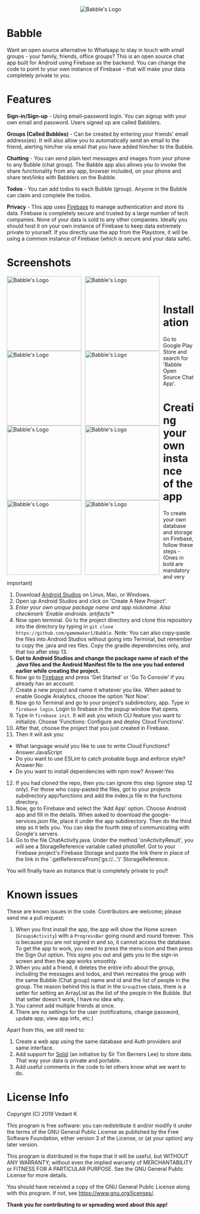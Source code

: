 <p align="center">
  <img src="https://github.com/gamemaker1/Babble/blob/master/Screenshots/chat.png?raw=true"
       alt="Babble's Logo"/>
</p>

# Babble
Want an open source alternative to Whatsapp to stay in touch with small groups - your family, friends, office groups? This is an open source chat app built for Android using Firebase as the backend. You can change the code to point to your own instance of Firebase - that will make your data completely private to you. 

# Features
**Sign-in/Sign-up** - Using email-password login. You can signup with your own email and password. Users signed up are called Babblers.

**Groups (Called Bubbles)** - Can be created by entering your friends' email address(es). It will also allow you to automatically send an email to the friend, alerting him/her via email that you have added him/her to the Bubble.

**Chatting** - You can send plain text messages and images from your phone to any Bubble (chat group). The Babble app also allows you to invoke the share functionality from any app, browser included, on your phone and share text/links with Babblers on the Bubble. 

**Todos** - You can add todos to each Bubble (group). Anyone in the Bubble can claim and complete the todos. 

**Privacy** - This app uses [Firebase](https://firebase.google.com/) to manage authentication and store its data. Firebase is completely secure and trusted by a large number of tech companies. None of your data is sold to any other companies. Ideally you should host it on your own instance of Firebase to keep data extremely private to yourself. If you directly use the app from the Playstore, it will be using a common instance of Firebase (which is secure and your data safe). 


# Screenshots
<img src="https://github.com/gamemaker1/Babble/blob/master/Screenshots/Sign-up.png?raw=true"
       alt="Babble's Logo"
       style="float: left; margin-right: 10px;"
       width="200" />
<img src="https://github.com/gamemaker1/Babble/blob/master/Screenshots/Group-screen.png?raw=true"
       alt="Babble's Logo"
       style="float: left; margin-right: 10px;"
       width="200" />
<img src="https://github.com/gamemaker1/Babble/blob/master/Screenshots/Add-group.png?raw=true"
       alt="Babble's Logo"
       style="float: left; margin-right: 10px;"
       width="200" />
<img src="https://github.com/gamemaker1/Babble/blob/master/Screenshots/Chat-screen-with-message.png?raw=true"
       alt="Babble's Logo"
       style="float: left; margin-right: 10px;"
       width="200" />
<img src="https://github.com/gamemaker1/Babble/blob/master/Screenshots/Todo-screen.png?raw=true"
       alt="Babble's Logo"
       style="float: left; margin-right: 10px;"
       width="200" />
<img src="https://github.com/gamemaker1/Babble/blob/master/Screenshots/Item-detail-screen.png?raw=true"
       alt="Babble's Logo"
       style="float: left; margin-right: 10px;"
       width="200" />
<img src="https://github.com/gamemaker1/Babble/blob/master/Screenshots/Menu-chat.png?raw=true"
       alt="Babble's Logo"
       style="float: left; margin-right: 10px;"
       width="200" />
<img src="https://github.com/gamemaker1/Babble/blob/master/Screenshots/Single-notification.png?raw=true"
       alt="Babble's Logo"
       style="float: left; margin-right: 10px;"
       width="200" />
<br>
<br>

# Installation
Go to Google Play Store and search for 'Babble Open Source Chat App'.


# Creating your own instance of the app
To create your own database and storage on Firebase, follow these steps - (Ones in bold are mandatory and very important)
1. Download [Android Studios](https://developer.android.com/studio#downloads) on Linux, Mac, or Windows.
2. Open up Android Studios and click on 'Create A New Project'.
3. **Enter your own _unique_ package name and app nickname. Also checkmark 'Enable androidx.* artifacts'**
4. Now open terminal. Go to the project directory and clone this repository into the directory by typing in `git clone https://github.com/gamemaker1/Babble`.
Note: You can also copy-paste the files into Android Studios without going into Terminal, but remember to copy the .java and res files. Copy the gradle dependencies only, and that too after step 13.
5. **Got to Android Studios and change the package name of each of the _.java_ files and the Android Manifest file to the one you had entered earlier while creating the project.**
6. Now go to [Firebase](https://firebase.google.com/) and press 'Get Started' or 'Go To Console' if you already hav an account.
7. Create a new project and name it whatever you like. When asked to enable Google Analytics, choose the option 'Not Now'.
8. Now go to Terminal and go to your project's subdirectory, app. Type in `firebase login`. Login to firebase in the popup window that opens. 
9. Type in `firebase init`. It will ask you which CLI feature you want to initialize. Choose 'Functions: Configure and deploy Cloud Functions'.
10. After that, choose the project that you just created in Firebase.
11. Then it will ask you:
  - What language would you like to use to write Cloud Functions? Answer:JavaScript
  - Do you want to use ESLint to catch probable bugs and enforce style? Answer:No
  - Do you want to install dependencies with npm now? Answer:Yes
12. If you had cloned the repo, then you can ignore this step (ignore step 12 only). For those who copy-pasted the files, got to your projects subdirectory app/functions and add the index.js file in the functions directory.
13. Now, go to Firebase and select the 'Add App' option. Choose Android app and fill in the details. When asked to download the google-services.json file, place it under the app subdirectory. Then do the third step as it tells you. You can skip the fourth step of communicating with Google's servers.
14. Go to the file ChatActivity.java. Under the method 'onActivityResult', you will see a StorageReference variable called photoRef. Got to your Firebase project's Firebase Storage and paste the link there in place of the link in the '.getReferenceFrom('gs://...')' StorageReference.

You will finally have an instance that is completely private to you!!


# Known issues
These are known issues in the code. Contributors are welcome; please send me a pull request:
1. When you first install the app, the app will show the Home screen (`GroupsActivity`) with a `ProgressBar` going round and round forever. This is because you are not signed in and so, it cannot access the database. To get the app to work, you need to press the menu icon and then press the Sign Out option. This signs you out and gets you to the sign-in screen and then the app works smoothly.
2. When you add a friend, it deletes the entire info about the group, including the messages and todos, and then recreates the group with the same Bubble (Chat group) name and id and the list of people in the group. The reason behind this is that in the `GroupItem` class, there is a setter for setting an ArrayList as the list of the people in the Bubble. But that setter doesn't work, I have no idea why.
3. You cannot add multiple friends at once.
4. There are no settings for the user (notifications, change password, update app, view app info, etc.)

Apart from this, we still need to:
1. Create a web app using the same database and Auth providers and same interface.
2. Add support for [Solid](https://solid.inrupt.com/) (an initiative by Sir Tim Berners Lee) to store data. That way your data is private and portable. 
3. Add useful comments in the code to let others know what we want to do.

# License Info
Copyright (C) 2019  Vedant K

This program is free software: you can redistribute it and/or modify
it under the terms of the GNU General Public License as published by
the Free Software Foundation, either version 3 of the License, or
(at your option) any later version.

This program is distributed in the hope that it will be useful,
but WITHOUT ANY WARRANTY; without even the implied warranty of
MERCHANTABILITY or FITNESS FOR A PARTICULAR PURPOSE.  See the
GNU General Public License for more details.

You should have received a copy of the GNU General Public License
along with this program.  If not, see <https://www.gnu.org/licenses/>.


**Thank you for contributing to or spreading word about this app!**
